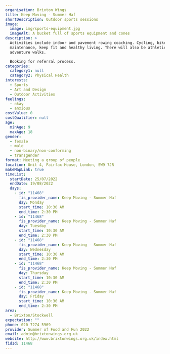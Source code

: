 ```yaml
---
organisation: Brixton Wings
title: Keep Moving - Summer Haf
shortDescription: Outdoor sports sessions
image:
  image: img/sports-equipment.jpg
  imageAlt: A bucket full of sports equipment and cones
description: >
  Activities include indoor and pavement rowing coaching. Cycling, bike
  maintenance, keep fit and healthy living. There will also be athletics and
  adventure walks.

  Booking for referral process. 
categories:
  category1: null
  category2: Physical Health
interests:
  - Sports
  - Art and Design
  - Outdoor Activities
feelings:
  - okay
  - anxious
costValue: 0
costQualifier: null
age:
  minAge: 9
  maxAge: 18
gender:
  - female
  - male
  - non-binary/non-conforming
  - transgender
format: Meeting a group of people
location: Unit 4, Fairfax House, London, SW9 7JR
makeMapLink: true
timeList:
  startDate: 25/07/2022
  endDate: 19/08/2022
  days:
    - id: "11468"
      fis_provider_name: Keep Moving - Summer Haf
      day: Monday
      start_time: 10:30 AM
      end_time: 2:30 PM
    - id: "11468"
      fis_provider_name: Keep Moving - Summer Haf
      day: Tuesday
      start_time: 10:30 AM
      end_time: 2:30 PM
    - id: "11468"
      fis_provider_name: Keep Moving - Summer Haf
      day: Wednesday
      start_time: 10:30 AM
      end_time: 2:30 PM
    - id: "11468"
      fis_provider_name: Keep Moving - Summer Haf
      day: Thursday
      start_time: 10:30 AM
      end_time: 2:30 PM
    - id: "11468"
      fis_provider_name: Keep Moving - Summer Haf
      day: Friday
      start_time: 10:30 AM
      end_time: 2:30 PM
area:
  - Brixton/Stockwell
expectation: ""
phone: 020 7274 5969
provider: Summer of Food and Fun 2022
email: admin@brixtonwings.org.uk
website: http://www.brixtonwings.org.uk/index.html
fidId: 11468
---
```

